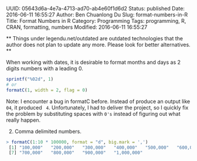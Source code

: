 UUID: 05643d6a-4e7a-4713-ad70-ab4e60f1d6d2
Status: published
Date: 2016-06-11 16:55:27
Author: Ben Chuanlong Du
Slug: format-numbers-in-R
Title: Format Numbers in R
Category: Programming
Tags: programming, R, CRAN, formatting, numbers
Modified: 2016-06-11 16:55:27

**
Things under legendu.net/outdated are outdated technologies 
that the author does not plan to update any more. 
Please look for better alternatives.
**

When working with dates, 
it is desirable to format months and days as 2 digits numbers with a leading 0.
```R
sprintf("%02d", 1)
# or 
formatC(1, width = 2, flag = 0)
```
Note: I encounter a bug in formatC before. 
Instead of produce an output like `04`, 
it produced ` 4`. 
Unfortunately, 
I had to deliver the project, 
so I quickly fix the problem by substituting spaces with `0's`
instead of figuring out what really happen.


2. Comma delimited numbers.
```R
> formatC(1:10 * 100000, format = "d", big.mark = ',')
 [1] "100,000"   "200,000"   "300,000"   "400,000"   "500,000"   "600,000"  
 [7] "700,000"   "800,000"   "900,000"   "1,000,000"
```

